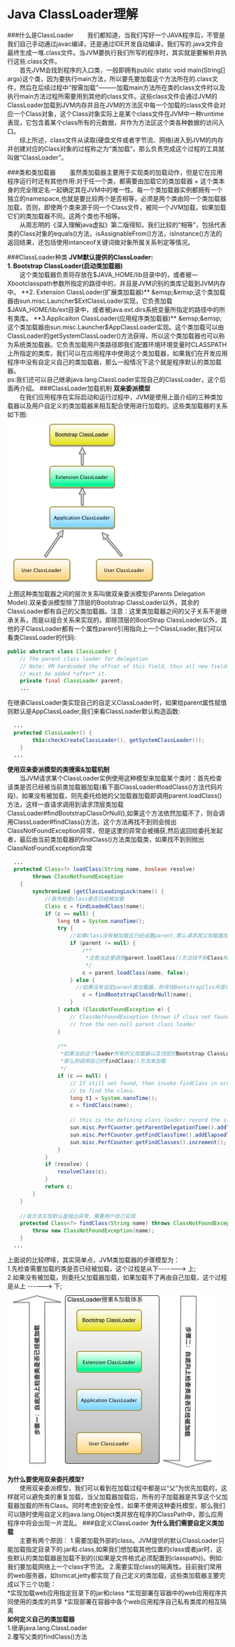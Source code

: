 # Java ClassLoader理解
###什么是ClassLoader
&emsp;&emsp;我们都知道，当我们写好一个JAVA程序后，不管是我们自己手动通过javac编译，还是通过IDE开发自动编译，我们写的.java文件会最终生成一堆.class文件。当JVM要执行我们所写的程序时，其实就是要解析并执行这些.class文件。  
&emsp;&emsp;首先JVM会找到程序的入口类，一般即拥有public static void main(String[] args)这个类，因为要执行main方法，所以要先要加载这个方法所在的.class文件，然后在后续过程中“按需加载”———加载main方法所在类的class文件时以及执行main方法过程所需要用到其他的class文件。这些class文件会通过JVM的ClassLoader加载到JVM内存并且在JVM的方法区中每一个加载的class文件会对应一个Class对象，这个Class对象实际上是某个class文件在JVM中一种runtime表现，它包含着某个class所有的元数据，并作为方法区这个类各种数据的访问入口。  
&emsp;&emsp;综上所述，class文件从读取(硬盘文件或者字节流、网络)进入到JVM的内存并创建对应的Class对象的过程称之为“类加载”，那么负责完成这个过程的工具就叫做“ClassLoader”。

###类和类加载器
&emsp;&emsp;虽然类加载器主要用于实现类的加载动作，但是它在应用程序运行时还有其他作用:对于任一个类，都需要由加载它的类加载器 + 这个类本身的完全限定名一起确定其在JVM中的唯一性。每一个类加载器实例都拥有一个独立的namespace,也就是要比较两个是否相等，必须是两个类由同一个类加载器加载，否则，即使两个类来源于同一个Class文件，被同一个JVM加载，如果加载它们的类加载器不同，这两个类也不相等。  
&emsp;&emsp;从周志明的《深入理解java虚拟》第二版得知，我们比较的“相等”，包括代表类的Class对象的equals()方法，isAssignableFrom()方法，isInstance()方法的返回结果，还包括使用intanceof关键词做对象所属关系判定等情况。

###ClassLoader种类
**JVM默认提供的ClassLoader:**  
**1. Bootstrap ClassLoader(启动类加载器)**  
&emsp;&emsp;这个类加载器负责将存放在$JAVA_HOME/lib目录中的，或者被—Xbootclasspath参数所指定的路径中的，并且是JVM识别的类库记载到JVM内存中。  
**2. Extension ClassLoader(扩展类加载器)**  
&emsp;&emsp;这个类加载器由sun.misc.Launcher$ExtClassLoader实现，它负责加载$JAVA_HOME/lib/ext目录中，或者被java.ext.dirs系统变量所指定的路径中的所有类库。  
**3.Applicaiton ClassLoader(应用程序类加载器)**  
&emsp;&emsp;这个类加载器由sun.misc.Launcher$AppClassLoader实现。这个类加载可以由ClassLoader的getSystemClassLoader()方法获得，所以这个类加载器也可以称为系统类加载器。它负责加载用户类路径即我们配置环境环境变量时CLASSPATH上所指定的类库，我们可以在应用程序中使用这个类加载器，如果我们在开发应用程序中没有自定义自己的类加载器，那么一般情况下这个就是程序默认的类加载器。  
ps:我们还可以自己继承java.lang.ClassLoader实现自己的ClassLoader，这个后面再介绍。
###ClassLoader加载机制
**双亲委派模型**  
&emsp;&emsp;在我们应用程序在实际启动和运行过程中，JVM是使用上面介绍的三种类加载器以及用户自定义的类加载器来相互配合使用进行加载的。这些类加载器的关系如下图:  
![img](./images/classloader.jpg)  
上图这种类加载器之间的层次关系叫做双亲委派模型(Parents Delegation Model).双亲委派模型除了顶层的Bootstrap ClassLoader以外，其余的ClassLoader都有自己的父类加载器。注意：这里类加载器之间的父子关系不是继承关系，而是以组合关系来实现的，即除顶层的BootStrap ClassLoader以外，其他的子ClassLoader都有一个属性parent引用指向上一个ClassLoader,我们可以看类ClassLoader的代码:  
```java   
public abstract class ClassLoader {
    // The parent class loader for delegation
    // Note: VM hardcoded the offset of this field, thus all new fields
    // must be added *after* it.
    private final ClassLoader parent;
    ...
 ```
 在继承ClassLoader类实现自己的自定义ClassLoader时，如果给parent属性赋值则默认是AppClassLoader,我们来看ClassLoader默认构造函数:
```java
  ...
  protected ClassLoader() {
        this(checkCreateClassLoader(), getSystemClassLoader());
    }
  ...
```
**使用双亲委派模型的类搜索&加载机制**  
&emsp;&emsp;当JVM请求某个ClassLoader实例使用这种模型来加载某个类时：首先检查该类是否已经被当前类加载器加载(看下面ClassLoader#loadClass()方法代码片段)，如果没有被加载，则先委托给她的父加载器加载即调用parent.loadClass()方法，这样一直请求调用到请求顶层类加载ClassLoader#findBootstrapClassOrNull(),如果这个方法依然加载不了，则会调用ClassLoader#findClass()方法，这个方法再找不到则会抛出ClassNotFoundException异常，但是这里的异常会被捕获,然后返回给委托发起者，最后由当前类加载器的findClass()方法类加载类，如果找不到则抛出ClassNotFoundException异常
```java
  ...
  protected Class<?> loadClass(String name, boolean resolve)
        throws ClassNotFoundException
    {
        synchronized (getClassLoadingLock(name)) {
            //首先检查class是否已经被加载
            Class c = findLoadedClass(name);
            if (c == null) {
                long t0 = System.nanoTime();
                try {
                    //如果class没有被加载且已经设置parent,那么请求其父加载器加载
                    if (parent != null) {
                        /**
                         *注意当这里调用parent.loadClass()方法找不到Class时会抛出ClassNotFoundException异常，但是该异常是被捕获的
                         */
                        c = parent.loadClass(name, false);
                    } else {
                      //如果没有设定parent类加载器，则寻找BootstrapClss并尝试使用Boot loader加载
                        c = findBootstrapClassOrNull(name);
                    }
                } catch (ClassNotFoundException e) {
                    // ClassNotFoundException thrown if class not found
                    // from the non-null parent class loader
                }

                /**
                 *如果当前这个loader所有的父加载器以及顶层的Bootstrap ClassLoader都不能加载待加载的类
                 *那么则调用自己的findClass()方法来加载
                 */                
                if (c == null) {
                    // If still not found, then invoke findClass in order
                    // to find the class.
                    long t1 = System.nanoTime();
                    c = findClass(name);

                    // this is the defining class loader; record the stats
                    sun.misc.PerfCounter.getParentDelegationTime().addTime(t1 - t0);
                    sun.misc.PerfCounter.getFindClassTime().addElapsedTimeFrom(t1);
                    sun.misc.PerfCounter.getFindClasses().increment();
                }
            }
            if (resolve) {
                resolveClass(c);
            }
            return c;
        }
    }
    
    //该方法实现默认是抛出异常，需要用户自己实现
    protected Class<?> findClass(String name) throws ClassNotFoundException {
        throw new ClassNotFoundException(name);
    }
  ...
```  
上面说的比较啰嗦，其实简单点，JVM类加载器的步骤模型为：    
1.先检查需要加载的类是否已经被加载，这个过程是从下-------> 上;  
2.如果没有被加载，则委托父加载器加载，如果加载不了再由自己加载，这个过程是从上 ------> 下;   
![img](./images/classloader2.jpg)  
**为什么要使用双亲委托模型?**  
&emsp;&emsp;使用双亲委派模型，我们可以看到在加载过程中都是以“父”为优先加载的，这样就可以避免类的重复加载，当父加载器加载后，所有的子加载器是共享这个父加载器加载的所有Class。同时考虑到安全性，如果不使用这种委托模型，那么我们可以随时使用自定义的java.lang.Object类并放在程序的ClassPath中，那么应用程序中将会出现一片混乱。
###自定义ClassLoader
**为什么我们需要自定义类加载**  
&emsp;&emsp;主要有两个原因：
1.需要加载外部的class。JVM提供的默认ClassLoader只能加载指定目录下的.jar和.class,如果我们想加载其他位置的class或者jar时，这些默认的类加载器是加载不到的((如果是文件格式必须配置到classpath))。例如:我们要加载网络上一个class字节流。
2.需要实现class的隔离性。目前我们常用的web服务器，如tomcat,jetty都实现了自己定义的类加载，这些类加载器主要完成以下三个功能：  
*实现加载web应用指定目录下的jar和class
*实现部署在容器中的web应用程序共同使用的类库的共享
*实现部署在容器中各个web应用程序自己私有类库的相互隔离  
**如何定义自己的类加载器**  
1.继承java.lang.ClassLoader  
2.覆写父类的findClass()方法
